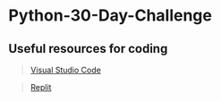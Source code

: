 # Python-30-Day-Challenge

## Useful resources for coding

> [Visual Studio Code](https://code.visualstudio.com/download)

> [Replit](https://replit.com/)

